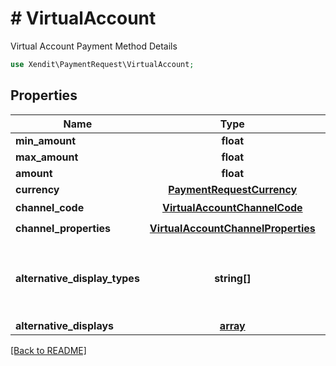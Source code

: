 # # VirtualAccount
Virtual Account Payment Method Details

```php
use Xendit\PaymentRequest\VirtualAccount;
```

## Properties

| Name | Type | Required | Description | Examples |
|------------|:-------------:|:-------------:|-------------|:-------------:|
| **min_amount** | **float** |  |  | null |
| **max_amount** | **float** |  |  | null |
| **amount** | **float** |  |  | null |
| **currency** | [**PaymentRequestCurrency**](PaymentRequestCurrency.md) |  |  | null |
| **channel_code** | [**VirtualAccountChannelCode**](VirtualAccountChannelCode.md) | ☑️ |  | null |
| **channel_properties** | [**VirtualAccountChannelProperties**](VirtualAccountChannelProperties.md) | ☑️ |  | null |
| **alternative_display_types** | **string[]** |  | Alternative display requested for the virtual account | null |
| **alternative_displays** | [**array**](VirtualAccountAlternativeDisplay.md) |  |  | null |


[[Back to README]](../../README.md)
